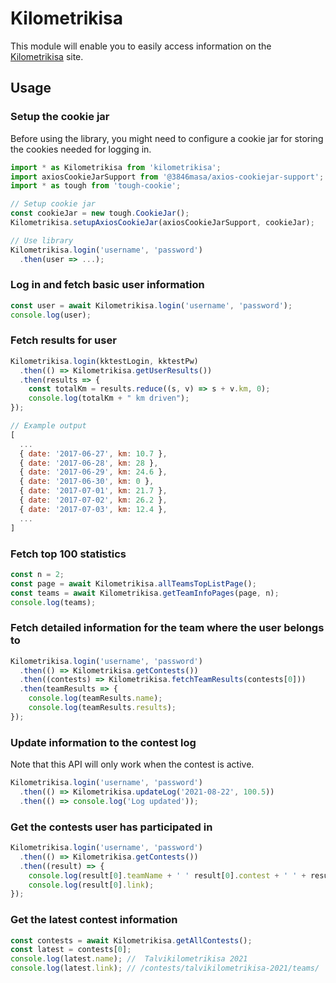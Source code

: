# Kilometrikisa

This module will enable you to easily access information on the [Kilometrikisa](https://www.kilometrikisa.fi/) site.

## Usage

### Setup the cookie jar

Before using the library, you might need to configure a cookie
jar for storing the cookies needed for logging in.

```javascript
import * as Kilometrikisa from 'kilometrikisa';
import axiosCookieJarSupport from '@3846masa/axios-cookiejar-support';
import * as tough from 'tough-cookie';

// Setup cookie jar
const cookieJar = new tough.CookieJar();
Kilometrikisa.setupAxiosCookieJar(axiosCookieJarSupport, cookieJar);

// Use library
Kilometrikisa.login('username', 'password')
  .then(user => ...);
```

### Log in and fetch basic user information

```javascript
const user = await Kilometrikisa.login('username', 'password');
console.log(user);
```

### Fetch results for user

```javascript
Kilometrikisa.login(kktestLogin, kktestPw)
  .then(() => Kilometrikisa.getUserResults())
  .then(results => {
    const totalKm = results.reduce((s, v) => s + v.km, 0);
    console.log(totalKm + " km driven");
});
```

```javascript
// Example output
[
  ...
  { date: '2017-06-27', km: 10.7 },
  { date: '2017-06-28', km: 28 },
  { date: '2017-06-29', km: 24.6 },
  { date: '2017-06-30', km: 0 },
  { date: '2017-07-01', km: 21.7 },
  { date: '2017-07-02', km: 26.2 },
  { date: '2017-07-03', km: 12.4 },
  ...
]

```

### Fetch top 100 statistics

```javascript
const n = 2;
const page = await Kilometrikisa.allTeamsTopListPage();
const teams = await Kilometrikisa.getTeamInfoPages(page, n);
console.log(teams);
```

### Fetch detailed information for the team where the user belongs to

```javascript
Kilometrikisa.login('username', 'password')
  .then(() => Kilometrikisa.getContests())
  .then((contests) => Kilometrikisa.fetchTeamResults(contests[0]))
  .then(teamResults => {
    console.log(teamResults.name);
    console.log(teamResults.results);
});
```

### Update information to the contest log

Note that this API will only work when the contest is active.

```javascript
Kilometrikisa.login('username', 'password')
  .then(() => Kilometrikisa.updateLog('2021-08-22', 100.5))
  .then(() => console.log('Log updated'));
```

### Get the contests user has participated in

```javascript
Kilometrikisa.login('username', 'password')
  .then(() => Kilometrikisa.getContests())
  .then((result) => {
    console.log(result[0].teamName + ' ' result[0].contest + ' ' + result[0].time);
    console.log(result[0].link);
});
```

### Get the latest contest information

```javascript
const contests = await Kilometrikisa.getAllContests();
const latest = contests[0];
console.log(latest.name); //  Talvikilometrikisa 2021
console.log(latest.link); // /contests/talvikilometrikisa-2021/teams/
```
